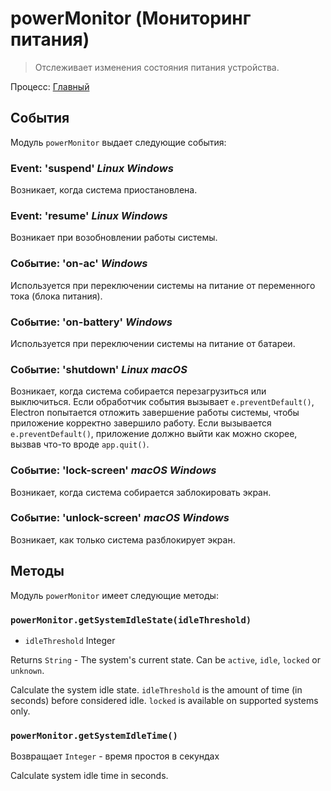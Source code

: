 # powerMonitor (Мониторинг питания)

> Отслеживает изменения состояния питания устройства.

Процесс: [Главный](../glossary.md#main-process)

## События

Модуль `powerMonitor` выдает следующие события:

### Event: 'suspend' _Linux_ _Windows_

Возникает, когда система приостановлена.

### Event: 'resume' _Linux_ _Windows_

Возникает при возобновлении работы системы.

### Событие: 'on-ac' _Windows_

Используется при переключении системы на питание от переменного тока (блока питания).

### Событие: 'on-battery' _Windows_

Используется при переключении системы на питание от батареи.

### Событие: 'shutdown' _Linux_ _macOS_

Возникает, когда система собирается перезагрузиться или выключиться. Если обработчик события вызывает `e.preventDefault()`, Electron попытается отложить завершение работы системы, чтобы приложение корректно завершило работу. Если вызывается `e.preventDefault()`, приложение должно выйти как можно скорее, вызвав что-то вроде `app.quit()`.

### Событие: 'lock-screen' _macOS_ _Windows_

Возникает, когда система собирается заблокировать экран.

### Событие: 'unlock-screen' _macOS_ _Windows_

Возникает, как только система разблокирует экран.

## Методы

Модуль `powerMonitor` имеет следующие методы:

### `powerMonitor.getSystemIdleState(idleThreshold)`

* `idleThreshold` Integer

Returns `String` - The system's current state. Can be `active`, `idle`, `locked` or `unknown`.

Calculate the system idle state. `idleThreshold` is the amount of time (in seconds) before considered idle.  `locked` is available on supported systems only.

### `powerMonitor.getSystemIdleTime()`

Возвращает `Integer` - время простоя в секундах

Calculate system idle time in seconds.
